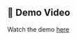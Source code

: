 ## 🎥 Demo Video

Watch the demo [here](https://drive.google.com/file/d/1lEk69mpWIBpw7y67SezZx5u2RILczlIT/view)
